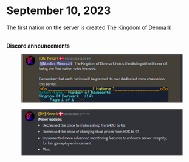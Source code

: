 # September 10, 2023

The first nation on the server is created [The Kingdom of Denmark](../../../../towny/nations/absent-nations/denmark.md)

\
**Discord announcements**

<figure><img src="../../../../.gitbook/assets/image (63).png" alt=""><figcaption></figcaption></figure>

<figure><img src="../../../../.gitbook/assets/image (64).png" alt=""><figcaption></figcaption></figure>
